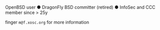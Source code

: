 OpenBSD user ● DragonFly BSD committer (retired) ● InfoSec and CCC member since > 25y


finger `m@f.xosc.org` for more information

